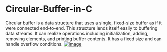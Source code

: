 # Circular-Buffer-in-C
Circular buffer is a data structure that uses a single, fixed-size buffer as if it were connected end-to-end. This structure lends itself easily to buffering data streams. It can realize operations including initialization, adding, removing elements, and printing buffer contents. It has a fixed size and can handle overflow conditions.
[![image](https://github.com/YexinZ1110/Circular-Buffer-in-C/assets/133635898/442d613f-4ca1-46de-bb37-816ce6b2d2cc)](https://upload.wikimedia.org/wikipedia/commons/f/fd/Circular_Buffer_Animation.gif)

